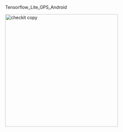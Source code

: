 Tensorflow_Lite_GPS_Android

<img width="360" alt="checkit copy" src="https://user-images.githubusercontent.com/42028366/55499545-35821c00-5681-11e9-87d1-11569fd73c47.png">
